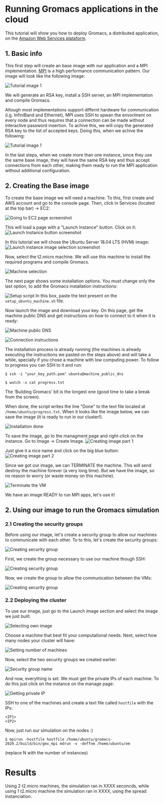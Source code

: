 # Running Gromacs applications in the cloud

This tutorial will show you how to deploy Gromacs, a distributed application, on the [Amazon Web Services plataform](https://aws.amazon.com/).

## 1. Basic info
This first step will create an base image with our application and a MPI implementation. [MPI](https://en.wikipedia.org/wiki/Message_Passing_Interface) is a high performance communication pattern. Our image will look like the following image:

![Tutorial image 1](img/gromacs_stack.jpg)

We will generate an RSA key, install a SSH server, an MPI implementation and compile Gromacs.

Altough most implementations support differnt hardware for communication (i.g. InfiniBand and Ethernet), MPI uses SSH to spwan the envoriment on every node and thus requires that a connection can be made without interactive password insertion. To achive this, we will copy the generated RSA key to the list of accepted keys. Doing this, when we achive the following:

![Tutorial image 1](img/gromacs_stack_copy.png)

In the last steps, when we create more than one instance, since they use the same base image, they will have the same RSA key and thus accept connections from each other, making them ready to run the MPI application without additional configuration.

## 2. Creating the Base image
To create the base image we will need a machine. To this, first create and AWS account and go to the console page. Then, click in Services (located at the top bar) -> EC2:

![Going to EC2 page screenshot](img/ec2_select.png)

This will load a page with a "Launch Instance" button. Click on it:
![Launch Instance button screenshot](img/launch_instance.png)


In this tutorial we will chose the Ubuntu Server 18.04 LTS (HVM) image:
![Launch instance image selection screenshot](img/image_slect.png)

Now, select the t2.micro machine. We will use this machine to install the required programs and compile Gromacs.

![Machine selection](img/t2_micro.png)

The next page shows some installation options. You must change only the last option, to add the Gromacs installation instructions:

![Setup script](img/install_instructions.png)
In this box, paste the text present on the `setup_ubuntu_machine.sh` file.

Now launch the image and download your key. On this page, get the machine public DNS and get instructions on how to connect to it when it is ready:

![Machine public DNS](img/get_public_dns.png)

![Connection instructions](img/connect.png)

The installation process is already running (the machines is already executing the instructions we pasted on the steps above) and will take a while, specially if you chose a machine with low computing power. To follow to progress you can SSH to it and run:
```
$ ssh -i "your_key_path.pem" ubuntu@machine_public_dns

$ watch -x cat progress.txt
```
The 'Building Gromacs' bit is the longest one (good time to take a break from the screen).

When done, the script writes the line "Done" to the text file located at `/home/ubuntu/progress.txt`. When it looks like the image below, we can save the image (it is ready to run in our cluster!).

![Installation done](img/done.png)

To save the image, go to the managment page and right-click on the instance. Go to Image -> Create Image.
![Creating image part 1](img/create_image.png)

Just give it a nice name and click on the big blue button:
![Creating image part 2](img/create_image2.png)

Since we got our image, we can TERMINATE the machine. This will send destroy the machine forever (a very long time). But we have the image, so no reason to worry (or waste money on this machine).

![Terminate the VM](img/terninate.png)

We have an image READY to run MPI apps, let's use it!

## 2. Using our image to run the Gromacs simulation
### 2.1 Creating the security groups
Before using our image, let's create a security group to allow our machines to communicate with each other. To to this, let's create the security groups:

![Creating security group](img/creating_sg.png)

First, we create the group necessary to use our machine though SSH:

![Creating security group](img/ssh_group.png)

Now, we create the group to allow the communication between the VMs:

![Creating security group](img/creating_sg2.png)

### 2.2 Deploying the cluster
To use our image, just go to the Launch image section and select the image we just built:

![Selecting own image](img/select_own_image.png)

Choose a machine that best fit your computational needs. Next, select how many nodes your cluster will have:

![Setting number of machines](img/number_of_machines.png)

Now, select the two security groups we created earlier:


![Security group name ](img/selecting_2sg.png)

And now, everything is set. We must get the private IPs of each machine. To do this just click on the instance on the manage page:

![Getting private IP](img/getting_private_ip.png)

SSH to one of the machines and create a text file called `hostfile` with the IPs:
```
<IP1>
<IP2>
```
Now, just run our simulation on the nodes :)

`$ mpirun -hostfile hostfile /home/ubuntu/gromacs-2020.2/build/bin/gmx_mpi mdrun -v -deffnm /home/ubuntu/em`

(replace N with the number of instances)

# Results
Using 2 t2.micro machines, the simulation ran in XXXX seconcds, while using 1 t2.micro machine the simulation ran in XXXX, using the spread instanciation.

